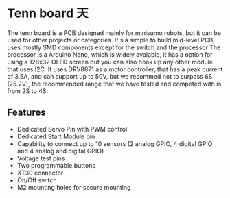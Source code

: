 # Tenn board 天
The tenn board is a PCB designed mainly for minisumo robots, but it can be used for other projects or categories.
It's a simple to build mid-level PCB, uses mostly SMD components except for the switch and the processor
The processor is a Arduino Nano, which is widely avaiable, it has a option for using a 128x32 OLED screen but you can also hook up any other module that uses I2C.
It uses DRV8871 as a motor controller, that has a peak current of 3.5A, and can support up to 50V, but we recommed not to surpass 6S (25.2V), the recommended range that we have tested and competed with is from 2S to 4S.
## Features
- Dedicated Servo Pin with PWM control
- Dedicated Start Module pin
- Capability to connect up to 10 sensors (2 analog GPIO, 4 digital GPIO and 4 analog and digital GPIO)
- Voltage test pins
- Two programmable buttons
- XT30 connector
- On/Off switch
- M2 mounting holes for secure mounting
